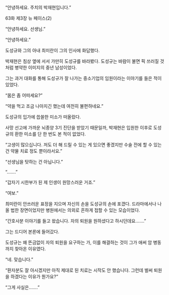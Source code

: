 “안녕하세요. 주치의 박재현입니다.”

63화 제3장 뉴 페이스(2)

“안녕하세요. 선생님.”

“안녕하세요.”

도성규와 그의 아내 최미란이 그의 인사에 화답했다.

박재현은 침상 옆에 서서 가만히 도성규를 바라봤다. 도성규는 바람이 불면 픽 쓰러질 것처럼 병약한 이미지의 중년 남성이었다.

그는 과거 대화를 통해 도성규가 잘 나가는 중소기업의 임원이라는 이야기를 들은 적이 있었다.

“몸은 좀 어떠세요?”

“약을 먹고 조금 나아지긴 했는데 여전히 불편하네요.”

도성규의 입가에 씁쓸한 미소가 떠올랐다.

사망 선고에 가까운 뇌종양 3기 진단을 받았기 때문일까, 박재현은 입원한 이후로 도성규의 환한 미소를 단 한 번도 본 적이 없었다.

“고생이 많으십니다. 저도 더 해 드릴 수 있는 게 있으면 좋겠지만 수술 전에 할 수 있는 건 약물 치료 정도 뿐이라서요.”

“선생님을 탓하는 건 아닙니다.”

“…….”

“갑자기 시한부가 된 제 인생이 원망스러운 거죠.”

“여보.”

최미란이 안쓰러운 표정을 지으며 자신의 손을 도성규의 손에 포갰다. 드라마에서나 나올 법한 장면이었지만 병원에서는 의외로 흔하게 접할 수 있는 모습이었다.

“간호사분 이야기를 들고 왔습니다. 자의 퇴원을 원하셨다고 하시던데요…….”

그는 드디어 본론에 들어갔다.

도성규는 왜 뜬금없이 자의 퇴원을 요구하는 가, 이를 해결하는 것이 그가 애써 암 병동까지 찾아온 이유였다.

“네. 맞습니다.”

“환자분도 잘 아시겠지만 아직 제대로 된 치료는 시작도 안 했습니다. 그런데 벌써 퇴원을 하겠다는 이유가 뭔가요?”

“그게 사실은…….”